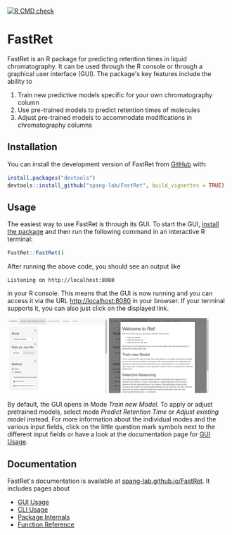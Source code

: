 <!-- badges: start -->
[![R CMD check](https://github.com/spang-lab/FastRet/workflows/r-cmd-check/badge.svg)](https://github.com/spang-lab/FastRet/actions)
<!-- badges: end -->

# FastRet

FastRet is an R package for predicting retention times in liquid chromatography. It can be used through the R console or through a graphical user interface (GUI). The package's key features include the ability to

1. Train new predictive models specific for your own chromatography column
2. Use pre-trained models to predict retention times of molecules
3. Adjust pre-trained models to accommodate modifications in chromatography columns

## Installation

You can install the development version of FastRet from [GitHub](https://github.com/) with:

```R
install.packages("devtools")
devtools::install_github("spang-lab/FastRet", build_vignettes = TRUE)
```

## Usage

The easiest way to use FastRet is through its GUI. To start the GUI, [install the package](#installation) and then run the following command in an interactive R terminal:

```R
FastRet::FastRet()
```

After running the above code, you should see an output like

```
Listening on http://localhost:8080
```

in your R console. This means that the GUI is now running and you can access it via the URL <http://localhost:8080> in your browser. If your terminal supports it, you can also just click on the displayed link.

<img src="https://raw.githubusercontent.com/spang-lab/FastRet/main/vignettes/GUI-Usage/start-page.png" width="45%">
<img src="https://raw.githubusercontent.com/spang-lab/FastRet/main/vignettes/GUI-Usage/mode-help.png" width="45%">

By default, the GUI opens in Mode *Train new Model*. To apply or adjust pretrained models, select mode *Predict Retention Time* or *Adjust existing model* instead. For more information about the individual modes and the various input fields, click on the little question mark symbols next to the different input fields or have a look at the documentation page for [GUI Usage](https://spang-lab.github.io/FastRet/articles/gui-usage.html).

## Documentation

FastRet's documentation is available at [spang-lab.github.io/FastRet](https://spang-lab.github.io/FastRet/). It includes pages about

- [GUI Usage](https://spang-lab.github.io/FastRet/articles/gui-usage.html)
- [CLI Usage](https://spang-lab.github.io/FastRet/articles/cli-usage.html)
- [Package Internals](https://spang-lab.github.io/FastRet/articles/fastret-internals.html)
- [Function Reference](https://spang-lab.github.io/FastRet/reference/index.html)
